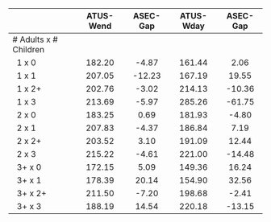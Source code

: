 
|                      |    ATUS-Wend |     ASEC-Gap |    ATUS-Wday |     ASEC-Gap |
| -------------------- | :----------: | :----------: | :----------: | :----------: |
| # Adults x # Children |              |              |              |              |
| &nbsp;&nbsp;1 x 0    |       182.20 |        -4.87 |       161.44 |         2.06 |
| &nbsp;&nbsp;1 x 1    |       207.05 |       -12.23 |       167.19 |        19.55 |
| &nbsp;&nbsp;1 x 2+   |       202.76 |        -3.02 |       214.13 |       -10.36 |
| &nbsp;&nbsp;1 x 3    |       213.69 |        -5.97 |       285.26 |       -61.75 |
| &nbsp;&nbsp;2 x 0    |       183.25 |         0.69 |       181.93 |        -4.80 |
| &nbsp;&nbsp;2 x 1    |       207.83 |        -4.37 |       186.84 |         7.19 |
| &nbsp;&nbsp;2 x 2+   |       203.52 |         3.10 |       191.09 |        12.44 |
| &nbsp;&nbsp;2 x 3    |       215.22 |        -4.61 |       221.00 |       -14.48 |
| &nbsp;&nbsp;3+ x 0   |       172.15 |         5.09 |       149.36 |        16.24 |
| &nbsp;&nbsp;3+ x 1   |       178.39 |        20.14 |       154.90 |        32.56 |
| &nbsp;&nbsp;3+ x 2+  |       211.50 |        -7.20 |       198.68 |        -2.41 |
| &nbsp;&nbsp;3+ x 3   |       188.19 |        14.54 |       220.18 |       -13.15 |

